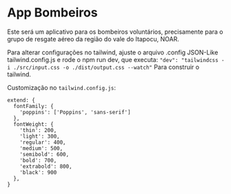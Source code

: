# App Bombeiros

Este será um aplicativo para os bombeiros voluntários, precisamente para o grupo de resgate aéreo da região do vale do Itapocu, NOAR.

Para alterar configurações no tailwind, ajuste o arquivo .config JSON-Like tailwind.config.js e rode o npm run dev, que executa:
`"dev": "tailwindcss -i ./src/input.css -o ./dist/output.css --watch"` Para construir o tailwind.

Customização no `tailwind.config.js`:

```
extend: {
  fontFamily: {
    'poppins': ['Poppins', 'sans-serif']
  },
  fontWeight: {
    'thin': 200,
    'light': 300,
    'regular': 400,
    'medium': 500,
    'semibold': 600,
    'bold': 700,
    'extrabold': 800,
    'black': 900
  },
}
```